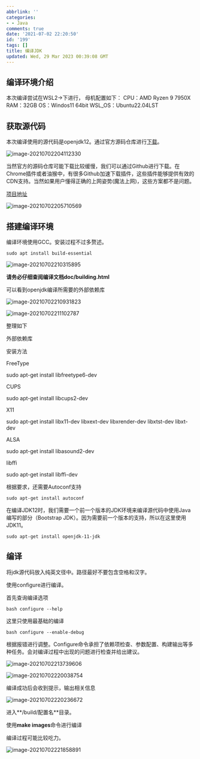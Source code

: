 ```yaml
---
abbrlink: ''
categories:
- - Java
comments: true
date: '2021-07-02 22:20:50'
id: '199'
tags: []
title: 编译JDK
updated: Wed, 29 Mar 2023 00:39:08 GMT
---
```

## 编译环境介绍
本次编译尝试在WSL2->下进行， 母机配置如下：
CPU：AMD Ryzen 9 7950X
RAM：32GB
OS：Windos11 64bit
WSL_OS：Ubuntu22.04LST




## 获取源代码




本次编译使用的源代码是openjdk12。通过官方源码仓库进行[下载](https://hg.openjdk.java.net/jdk)。




![image-20210702204112330](https://img.wush.cc/16311013184915.png?imageView2/0/format/webp/q/80)




当然官方的源码仓库可能下载比较缓慢，我们可以通过Github进行下载。在Chrome插件或者油猴中，有很多Github加速下载插件，这些插件能够提供有效的CDN支持。当然如果用户懂得正确的上网姿势(魔法上网)，这些方案都不是问题。




[项目地址](https://github.com/openjdk/jdk)




![image-20210702205710569](https://img.wush.cc/16311013184942.png?imageView2/0/format/webp/q/80)




## 搭建编译环境




编译环境使用GCC。安装过程不过多赘述。




```shell
sudo apt install build-essential
```




![image-20210702210315895](https://img.wush.cc/16311013184974.png?imageView2/0/format/webp/q/80)




**请务必仔细查阅编译文档doc/building.html**




可以看到openjdk编译所需要的外部依赖库




![image-20210702210931823](https://img.wush.cc/16311013185002.png?imageView2/0/format/webp/q/80)




![image-20210702211102787](https://img.wush.cc/16311013185027.png?imageView2/0/format/webp/q/80)




整理如下




外部依赖库




安装方法




FreeType




sudo apt-get install libfreetype6-dev




CUPS




sudo apt-get install libcups2-dev




X11




sudo apt-get install libx11-dev libxext-dev libxrender-dev libxtst-dev libxt-dev




ALSA




sudo apt-get install libasound2-dev




libffi




sudo apt-get install libffi-dev




根据要求，还需要Autoconf支持




```shell
sudo apt-get install autoconf
```




在编译JDK12时，我们需要一个前一个版本的JDK环境来编译源代码中使用Java编写的部分（Bootstrap JDK）。因为需要前一个版本的支持，所以在这里使用JDK11。




```shell
sudo apt-get install openjdk-11-jdk
```




## 编译




将jdk源代码放入纯英文径中。路径最好不要包含空格和汉字。




使用configure进行编译。




首先查询编译选项




```Shell
bash configure --help
```




这里只使用最基础的编译




```shell
bash configure --enable-debug
```




根据报错进行调整。Configure命令承担了依赖项检查、参数配置、构建输出等多种任务。会对编译过程中出现的问题进行检查并给出建议。




![image-20210702213739606](https://img.wush.cc/16311013185052.png?imageView2/0/format/webp/q/80)




![image-20210702220038754](https://img.wush.cc/16311013185077.png?imageView2/0/format/webp/q/80)




编译成功后会收到提示，输出相关信息




![image-20210702220236672](https://img.wush.cc/16311013185100.png?imageView2/0/format/webp/q/80)




进入**/build/配置名**目录。




使用**make images**命令进行编译




编译过程可能比较吃力。




![image-20210702221858891](https://img.wush.cc/16311013185124.png?imageView2/0/format/webp/q/80)



